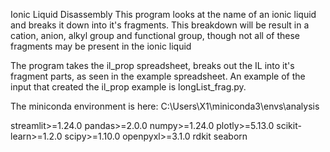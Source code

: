Ionic Liquid Disassembly
This program looks at the name of an ionic liquid and breaks it down into it's fragments.
This breakdown will be result in a cation, anion, alkyl group and functional group, though not all of these fragments may be present in the ionic liquid

The program takes the il_prop spreadsheet, breaks out the IL into it's fragment parts, as seen in the example spreadsheet. An example of the input that created the il_prop example is longList_frag.py.

The miniconda environment is here: C:\Users\X1\miniconda3\envs\analysis

streamlit>=1.24.0
pandas>=2.0.0
numpy>=1.24.0
plotly>=5.13.0
scikit-learn>=1.2.0
scipy>=1.10.0
openpyxl>=3.1.0
rdkit
seaborn